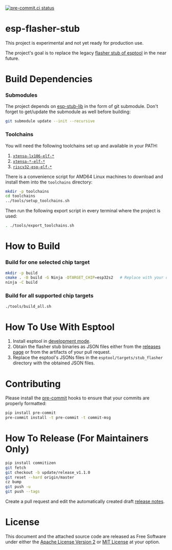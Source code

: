 [![pre-commit.ci status](https://results.pre-commit.ci/badge/github/espressif/esp-flasher-stub/master.svg)](https://results.pre-commit.ci/latest/github/espressif/esp-flasher-stub/master)

# esp-flasher-stub

This project is experimental and not yet ready for production use.

The project's goal is to replace the legacy [flasher stub of esptool](https://github.com/espressif/esptool-legacy-flasher-stub/) in the near future.

# Build Dependencies

### Submodules

The project depends on [esp-stub-lib](https://github.com/espressif/esp-stub-lib/) in the form of git submodule. Don't forget to get/update the submodule as well before building:

```sh
git submodule update --init --recursive
```

### Toolchains

You will need the following toolchains set up and available in your PATH:
1. [`xtensa-lx106-elf-*`](https://docs.espressif.com/projects/esp8266-rtos-sdk/en/latest/get-started/index.html#setup-toolchain)
2. [`xtensa-*-elf-*`](https://github.com/espressif/crosstool-NG)
3. [`riscv32-esp-elf-*`](https://github.com/espressif/crosstool-NG)

There is a convenience script for AMD64 Linux machines to download and install them into the `toolchains` directory:
```sh
mkdir -p toolchains
cd toolchains
../tools/setup_toolchains.sh
```

Then run the following export script in every terminal where the project is used:
```sh
. ./tools/export_toolchains.sh
```

# How to Build

### Build for one selected chip target

```sh
mkdir -p build
cmake . -B build -G Ninja -DTARGET_CHIP=esp32s2   # Replace with your desired chip, e.g. esp32, esp8266
ninja -C build
```

### Build for all supported chip targets

```sh
./tools/build_all.sh
```

# How To Use With Esptool

1. Install esptool in [development mode](https://docs.espressif.com/projects/esptool/en/latest/esp32/contributing.html#development-setup).
2. Obtain the flasher stub binaries as JSON files either from the [releases page](https://github.com/espressif/esp-flasher-stub) or from the artifacts of your pull request.
3. Replace the esptool's JSONs files in the `esptool/targets/stub_flasher` directory with the obtained JSON files.

# Contributing

Please install the [pre-commit](https://pre-commit.com/) hooks to ensure that your commits are properly formatted:

```bash
pip install pre-commit
pre-commit install -t pre-commit -t commit-msg
```

# How To Release (For Maintainers Only)

```bash
pip install commitizen
git fetch
git checkout -b update/release_v1.1.0
git reset --hard origin/master
cz bump
git push -u
git push --tags
```
Create a pull request and edit the automatically created draft [release notes](https://github.com/espressif/esp-flasher-stub/releases).

# License

This document and the attached source code are released as Free Software under either the [Apache License Version 2](LICENSE-APACHE) or [MIT License](LICENSE-MIT) at your option.
